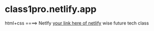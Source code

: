 # class1pro.netlify.app
html+css ====> Netlfy
[your link here of netlify](https://class1pro.netlify.app/)
wise future tech class
